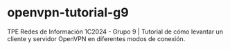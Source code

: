 # openvpn-tutorial-g9
TPE Redes de Información 1C2024 - Grupo 9 | Tutorial de cómo levantar un cliente y servidor OpenVPN en diferentes modos de conexión.
